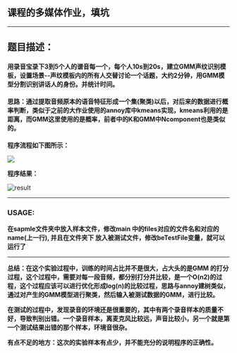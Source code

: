 ## 课程的多媒体作业，填坑

***

##  题目描述：

#### 用录音宝录下3到5个人的谱音每一个，每个人10s到20s，建立GMM声纹识别模板，设置场景--声纹模板内的所有人交替讨论一个话题，大约2分钟，用GMM模型分割识别讲话人的身份。并统计时间。

#### 思路：通过提取音频原本的语音特征形成一个集(聚类)以后，对后来的数据进行概率判断，类似于之前的大作业使用的annoy库中kmeans实现，kmeans利用的是距离，而GMM这里使用的是概率，前者中的K和GMM中Ncomponent也是类似的。

**程序流程如下图所示：**

![](https://github.com/miaogen123/daily-coding/raw/master/GMM/procedure.png)

**程序结果：**

![result](https://github.com/miaogen123/daily-coding/raw/master/GMM/result_co.jpg)

***

### USAGE:

**在sapmle文件夹中放入样本文件，修改main 中的files对应的文件名和对应的name(上一行), 并且在文件夹下 放入被测试文件，修改beTestFile变量，就可以运行了**

*****

**总结：在这个实验过程中，训练的时间占比并不是很大，占大头的是GMM 的打分过程，这个过程中，需要对每一段音频，都分别打分并比较，是一个O(n2)的过程，这个过程应该可以进行优化形成log(n)的比较过程，思路与annoy建树类似，通过对产生的GMM模型进行聚类，然后输入被测试数据的GMM，进行比较。**

**在测试的过程中，发现录音的环境还是很重要的，其中有两个录音样本的质量不好，导致判别出错。一个录音样本，离麦克风比较远，声音比较小，另一个就是第一个测试结果出错的那个样本，环境音很杂。**

**有点不足的地方：这次的实验样本有点少，并不能充分的说明程序的正确性。**